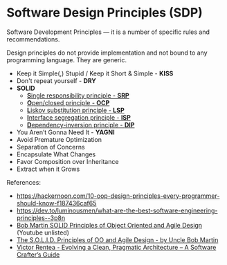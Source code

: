 # Software Design Principles (SDP)

Software Development Principles — it is a number of specific rules and recommendations.

Design principles do not provide implementation and not bound to any programming language. They are generic. 

 + Keep it Simple(,) Stupid / Keep it Short & Simple - **KISS**
 + Don't repeat yourself - **DRY**
 + **SOLID**
    - [**S**ingle responsibility principle - **SRP**](SRP/Single%20Responsibility%20Principle.md)
    - [**O**pen/closed principle - **OCP**](OCP/Open%20Closed%20Principle.md)
    - [**L**iskov substitution principle - **LSP**](LSP/Liskov%20substitution%20principle.md) 
    - [**I**nterface segregation principle - **ISP**](ISP/Interface%20segregation%20principle.md)
    - [**D**ependency-inversion principle - **DIP**](DIP/Dependency%20Inversion%20Principle.md)
 + You Aren’t Gonna Need It - **YAGNI**
 + Avoid Premature Optimization
 + Separation of Concerns
 + Encapsulate What Changes
 + Favor Composition over Inheritance
 + Extract when it Grows

References:
 - https://hackernoon.com/10-oop-design-principles-every-programmer-should-know-f187436caf65
 - https://dev.to/luminousmen/what-are-the-best-software-engineering-principles--3p8n
 - [Bob Martin SOLID Principles of Object Oriented and Agile Design](https://www.youtube.com/watch?v=TMuno5RZNeE) (Youtube unlisted)
 - [The S.O.L.I.D. Principles of OO and Agile Design - by Uncle Bob Martin](https://www.youtube.com/watch?v=t86v3N4OshQ)
 - [Victor Rentea - Evolving a Clean, Pragmatic Architecture – A Software Crafter’s Guide](https://www.youtube.com/watch?v=tMHO7_RLxgQ)


